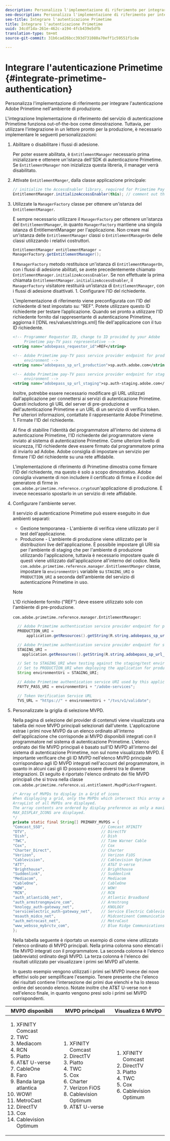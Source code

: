 ```yaml
---
description: Personalizza l'implementazione di riferimento per integrare l'autenticazione Adobe Primetime nell'ambiente di produzione.
seo-description: Personalizza l'implementazione di riferimento per integrare l'autenticazione Adobe Primetime nell'ambiente di produzione.
seo-title: Integrare l'autenticazione Primetime
title: Integrare l'autenticazione Primetime
uuid: 34cdf1da-261e-462c-a194-4fcb439e5dfb
translation-type: tm+mt
source-git-commit: 31b6cad26bcc393d731080a70eff1c59551f1c8e

---
```



# Integrare l&#39;autenticazione Primetime {#integrate-primetime-authentication}

Personalizza l&#39;implementazione di riferimento per integrare l&#39;autenticazione Adobe Primetime nell&#39;ambiente di produzione.

L&#39;integrazione Implementazione di riferimento del servizio di autenticazione Primetime funziona out-of-the-box come dimostrazione. Tuttavia, per utilizzare l&#39;integrazione in un lettore pronto per la produzione, è necessario implementare le seguenti personalizzazioni:

1. Abilitare o disabilitare i flussi di adesione.

   Per poter essere abilitata, è `EntitlementManager` necessario prima inizializzare e ottenere un&#39;istanza dell&#39;SDK di autenticazione Primetime. Se `EntitlementManager` non inizializza questa libreria, il manager verrà disabilitato.
1. Attivate `EntitlementManger`, dalla classe applicazione principale:

   ```java
   // initialize the AccessEnabler library, required for Primetime PayTV Pass entitlement workflows 
   EntitlementManager.initializeAccessEnabler(this); // comment out this line to disable entitlement workflows
   ```

1. Utilizzate la `ManagerFactory` classe per ottenere un&#39;istanza del `EntitlementManager`.

   È sempre necessario utilizzare il `ManagerFactory` per ottenere un&#39;istanza del `EntitlementManager`, in quanto `ManagerFactory` mantiene una singola istanza di EntitlementManager per l&#39;applicazione. Non creare mai un&#39;istanza delle `EntitlementManager` classi o `EntitlementManagerOn` delle classi utilizzando i relativi costruttori.

   ```java
   EntitlementManager entitlementManager =  
   ManagerFactory.getEntitlementManager();
   ```

   Il `ManagerFactory` metodo restituisce un&#39;istanza di `EntitlementManagerOn`, con i flussi di adesione abilitati, se avete precedentemente chiamato `EntitlementManager.initializeAccessEnabler`. Se non effettuate la prima chiamata `EntitlementManager.initializeAccessEnabler`, il `ManagerFactory` visitatore restituirà un’istanza di `EntitlementManager`, con i flussi di adesione disattivati. 1. Configurare l&#39;ID del richiedente.

   L&#39;implementazione di riferimento viene preconfigurata con l&#39;ID del richiedente di test impostato su: &quot;REF&quot;. Potete utilizzare questo ID richiedente per testare l’applicazione. Quando sei pronto a utilizzare l&#39;ID richiedente fornito dal rappresentante di autenticazione Primetime, aggiorna il [!DNL res/values/strings.xml] file dell&#39;applicazione con il tuo ID richiedente.

   ```xml
   <!-- Programmer Requestor ID, change to ID provided by your Adobe  
        Primetime pay-TV pass representative --> 
   <string name="adobepass_requestor_id">REF</string> 
   
   <!-- Adobe Primetime pay-TV pass service provider endpoint for production 
        environment --> 
   <string name="adobepass_sp_url_production">sp.auth.adobe.com</string> 
   
   <!-- Adobe Primetime pay-TV pass service provider endpoint for staging  
        environment --> 
   <string name="adobepass_sp_url_staging">sp.auth-staging.adobe.com</string>
   ```

   Inoltre, potrebbe essere necessario modificare gli URL utilizzati dall&#39;applicazione per connettersi ai servizi di autenticazione Primetime. Questi includono gli URL del server di pre-produzione e dell&#39;autenticazione Primetime e un URL di un servizio di verifica token. Per ulteriori informazioni, contattate il rappresentante Adobe Primetime. 1. Firmate l&#39;ID del richiedente.

   Al fine di stabilire l&#39;identità del programmatore all&#39;interno del sistema di autenticazione Primetime, l&#39;ID richiedente del programmatore viene inviato al sistema di autenticazione Primetime. Come ulteriore livello di sicurezza, l&#39;ID richiedente deve essere firmato dal programmatore prima di inviarlo ad Adobe. Adobe consiglia di impostare un servizio per firmare l&#39;ID del richiedente su una rete affidabile.

   L&#39;implementazione di riferimento di Primetime dimostra come firmare l&#39;ID del richiedente, ma questo è solo a scopo dimostrativo. Adobe consiglia vivamente di non includere il certificato di firma e il codice del generatore di firme in `com.adobe.primetime.reference.crypto`un&#39;applicazione di produzione. È invece necessario spostarlo in un servizio di rete affidabile.

1. Configurare l&#39;ambiente server.

   Il servizio di autenticazione Primetime può essere eseguito in due ambienti separati:

   * Gestione temporanea - L&#39;ambiente di verifica viene utilizzato per il test dell&#39;applicazione.
   * Produzione - L&#39;ambiente di produzione viene utilizzato per le distribuzioni live dell&#39;applicazione.
   È possibile impostare gli URI sia per l&#39;ambiente di staging che per l&#39;ambiente di produzione utilizzando l&#39;applicazione, tuttavia è necessario impostare quale di questi viene utilizzato dall&#39;applicazione all&#39;interno del codice. Nella `com.adobe.primetime.reference.manager.EntitlementManger` classe, impostare la `environmentUri` variabile su `STAGING_URI` o `PRODUCTION_URI` a seconda dell&#39;ambiente del servizio di autenticazione Primetime in uso.

   >[!NOTE]
   >
   >L&#39;ID richiedente fornito (&quot;REF&quot;) deve essere utilizzato solo con l&#39;ambiente di pre-produzione.

   `com.adobe.primetime.reference.manager.EntitlementManager`:

   ```java
     // Adobe Primetime authentication service provider endpoint for production environment 
     PRODUCTION_URI = 
         application.getResources().getString(R.string.adobepass_sp_url_production); 
   
     // Adobe Primetime authentication service provider endpoint for staging environment 
     STAGING_URI = 
       application.getResources().getString(R.string.adobepass_sp_url_staging); 
   
     // Set to STAGING_URI when testing against the staging/test environment 
     // Set to PRODUCTION_URI when deploying the application for production use 
     String environmentUri = STAGING_URI; 
   
     // Adobe Primetime authentication service URI used by this application 
     PAYTV_PASS_URI = environmentUri + "/adobe-services"; 
   
     // Token Verification Service URL 
     TVS_URL = "https://" + environmentUri + "/tvs/v1/validate";
   ```

1. Personalizzate la griglia di selezione MVPD.

   Nella pagina di selezione del provider di contenuti viene visualizzata una tabella dei nove MVPD principali selezionati dall&#39;utente. L&#39;applicazione estrae i primi nove MVPD da un elenco ordinato all&#39;interno dell&#39;applicazione che corrisponde ai MVPD disponibili integrati con il programmatore nel sistema di autenticazione Primetime. L&#39;elenco ordinato dei file MVPD principali è basato sull&#39;ID MVPD all&#39;interno del sistema di autenticazione Primetime, non sul nome visualizzato MVPD. È importante verificare che gli ID MVPD nell&#39;elenco MVPD principale corrispondano agli ID MVPD integrati nell&#39;account del programmatore, in quanto in alcuni casi gli ID possono essere diversi tra le diverse integrazioni. Di seguito è riportato l&#39;elenco ordinato dei file MVPD principali che si trova nella classe `com.adobe.primetime.reference.ui.entitlement.MvpdPickerFragment`.

   ```java
   /* Array of MVPDs to display in a Grid of icons 
   When displaying a grid, only the MVPDs which intersect this array and the 
   ArrayList of all MVPDs are displayed. 
   The array contents are ordered by display preference as only a maximum of 
   MAX_DISPLAY_ICONS are displayed. 
   */ 
   private static final String[] PRIMARY_MVPDS = { 
   "Comcast_SSO",                         // Comcast XFINITY 
   "DTV",                                 // DirectTV 
   "Dish",                                // Dish 
   "TWC",                                 // Time Warner Cable 
   "Cox",                                 // Cox 
   "Charter_Direct",                      // Charter 
   "Verizon",                             // Verizon FiOS 
   "Cablevision",                         // Cablevision Optimum 
   "ATT",                                 // AT&T U-verse 
   "Brighthouse",                         // Brighthouse 
   "Suddenlink",                          // Suddenlink 
   "Mediacom",                            // Mediacom 
   "CableOne",                            // CableOne 
   "WOW",                                 // WOW! 
   "RCN",                                 // RCN 
   "auth_atlanticbb_net",                 // Atlantic Broadband 
   "auth_armstrongmywire_com",            // Armstrong 
   "knology_auth-gateway_net",            // KNOLOGY 
   "serviceelectric_auth-gateway_net",    // Service Electric Cablevision 
   "msauth_midco_net",                    // Midcontinent Communications 
   "auth_metrocast_net",                  // MetroCast 
   "www_websso_mybrctv_com",              // Blue Ridge Communications 
   };
   ```

   Nella tabella seguente è riportato un esempio di come viene utilizzato l&#39;elenco ordinato di MVPD principali. Nella prima colonna sono elencati i file MVPD integrati con il programmatore. La seconda colonna è l&#39;elenco (abbreviato) ordinato degli MVPD. La terza colonna è l&#39;elenco dei risultati utilizzato per visualizzare i primi sei MVPD all&#39;utente.

   In questo esempio vengono utilizzati i primi sei MVPD invece dei nove effettivi solo per semplificare l&#39;esempio. Tenere presente che l&#39;elenco dei risultati contiene l&#39;intersezione dei primi due elenchi e ha lo stesso ordine del secondo elenco. Notate inoltre che AT&amp;T U-verse non è nell&#39;elenco finale, in quanto vengono presi solo i primi sei MVPD corrispondenti.

| MVPD disponibili | MVPD principali | Visualizza 6 MVPD |
|--- |--- |--- |
| <ol><li>XFINITY Comcast</li><li>TWC</li><li>Mediacom</li><li>RCN</li><li>Piatto</li><li>AT&amp;T U-verse</li><li>CableOne</li><li>Faro</li><li>Banda larga atlantica</li><li>WOW!</li><li>MetroCast</li><li>DirectTV </li><li>Cox</li><li>Cablevision Optimum</li></ol> | <ol><li>XFINITY Comcast</li><li>DirectTV</li><li>Piatto</li><li> TWC</li><li>Cox</li><li>Charter</li><li>Verizon FiOS</li><li>Cablevision Optimum</li><li>AT&amp;T U-verse</li></ol> | <ol><li>XFINITY Comcast</li><li>DirectTV</li><li>Piatto</li><li>TWC</li><li>Cox</li><li>Cablevision Optimum</li></ol> |
